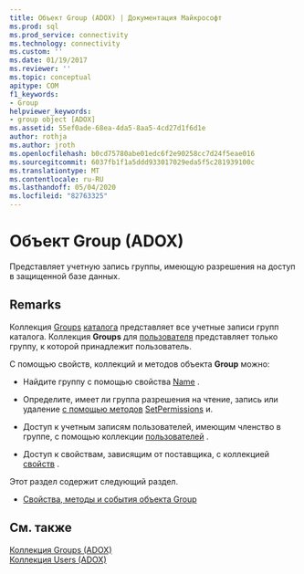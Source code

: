 ```yaml
---
title: Объект Group (ADOX) | Документация Майкрософт
ms.prod: sql
ms.prod_service: connectivity
ms.technology: connectivity
ms.custom: ''
ms.date: 01/19/2017
ms.reviewer: ''
ms.topic: conceptual
apitype: COM
f1_keywords:
- Group
helpviewer_keywords:
- group object [ADOX]
ms.assetid: 55ef0ade-68ea-4da5-8aa5-4cd27d1f6d1e
author: rothja
ms.author: jroth
ms.openlocfilehash: b0cd75780abe01edc6f2e90258cc7d24f5eae016
ms.sourcegitcommit: 6037fb1f1a5ddd933017029eda5f5c281939100c
ms.translationtype: MT
ms.contentlocale: ru-RU
ms.lasthandoff: 05/04/2020
ms.locfileid: "82763325"
---
```

# <a name="group-object-adox"></a>Объект Group (ADOX)
Представляет учетную запись группы, имеющую разрешения на доступ в защищенной базе данных.  
  
## <a name="remarks"></a>Remarks  
 Коллекция [Groups](../../../ado/reference/adox-api/groups-collection-adox.md) [каталога](../../../ado/reference/adox-api/catalog-object-adox.md) представляет все учетные записи групп каталога. Коллекция **Groups** для [пользователя](../../../ado/reference/adox-api/user-object-adox.md) представляет только группу, к которой принадлежит пользователь.  
  
 С помощью свойств, коллекций и методов объекта **Group** можно:  
  
-   Найдите группу с помощью свойства [Name](../../../ado/reference/adox-api/name-property-adox.md) .  
  
-   Определите, имеет ли группа разрешения на чтение, запись или удаление [с помощью методов](../../../ado/reference/adox-api/getpermissions-method-adox.md) [SetPermissions](../../../ado/reference/adox-api/setpermissions-method-adox.md) и.  
  
-   Доступ к учетным записям пользователей, имеющим членство в группе, с помощью коллекции [пользователей](../../../ado/reference/adox-api/users-collection-adox.md) .  
  
-   Доступ к свойствам, зависящим от поставщика, с коллекцией [свойств](../../../ado/reference/ado-api/properties-collection-ado.md) .  
  
 Этот раздел содержит следующий раздел.  
  
-   [Свойства, методы и события объекта Group](../../../ado/reference/adox-api/group-object-properties-methods-and-events.md)  
  
## <a name="see-also"></a>См. также  
 [Коллекция Groups (ADOX)](../../../ado/reference/adox-api/groups-collection-adox.md)   
 [Коллекция Users (ADOX)](../../../ado/reference/adox-api/users-collection-adox.md)
